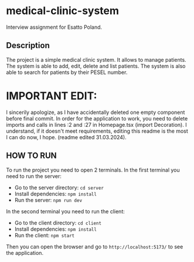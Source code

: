 # medical-clinic-system
Interview assignment for Esatto Poland.

## Description
The project is a simple medical clinic system. It allows to manage patients. 
The system is able to add, edit, delete and list patients. The system is also able 
to search for patients by their PESEL number.

# IMPORTANT EDIT:
I sincerily apologize, as I have accidentally deleted one empty component before final commit.
In order for the application to work, you need to delete imports and calls in lines :2 and :27 in Homepage.tsx (import Decoration).
I understand, if it doesn't meet requirements, editing this readme is the most I can do now, I hope. (readme edited 31.03.2024).

## HOW TO RUN
To run the project you need to open 2 terminals. In the first terminal you need to run the server:
- Go to the server directory: `cd server`
- Install dependencies: `npm install`
- Run the server: `npm run dev`

In the second terminal you need to run the client:
- Go to the client directory: `cd client`
- Install dependencies: `npm install`
- Run the client: `npm start`

Then you can open the browser and go to `http://localhost:5173/` to see the application.


